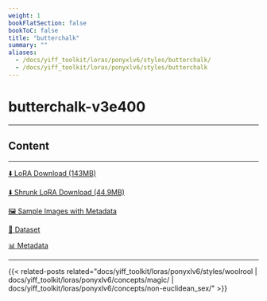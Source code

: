 ```yaml
---
weight: 1
bookFlatSection: false
bookToC: false
title: "butterchalk"
summary: ""
aliases:
  - /docs/yiff_toolkit/loras/ponyxlv6/styles/butterchalk/
  - /docs/yiff_toolkit/loras/ponyxlv6/styles/butterchalk
---
```


<!--markdownlint-disable MD025 MD033 -->

# butterchalk-v3e400

---

## Content

---

[⬇️ LoRA Download (143MB)](https://huggingface.co/rakki194/yt/resolve/main/ponyxl_loras/butterchalk-v3e400.safetensors?download=true)

[⬇️ Shrunk LoRA Download (44.9MB)](https://huggingface.co/rakki194/yt/resolve/main/ponyxl_loras_shrunk_2/butterchalk-v3e400_frockpt1_th-3.55.safetensors?download=true)

[🖼️ Sample Images with Metadata](https://huggingface.co/k4d3/yiff_toolkit/tree/main/static/{})

[📐 Dataset](https://huggingface.co/datasets/k4d3/furry/tree/main/by_butterchalk)

[📊 Metadata](https://huggingface.co/k4d3/yiff_toolkit/raw/main/ponyxl_loras/butterchalk-v3e400.json)

---

<!--
HUGO_SEARCH_EXCLUDE_START
-->
{{< related-posts related="docs/yiff_toolkit/loras/ponyxlv6/styles/woolrool | docs/yiff_toolkit/loras/ponyxlv6/concepts/magic/ | docs/yiff_toolkit/loras/ponyxlv6/concepts/non-euclidean_sex/" >}}
<!--
HUGO_SEARCH_EXCLUDE_END
-->

